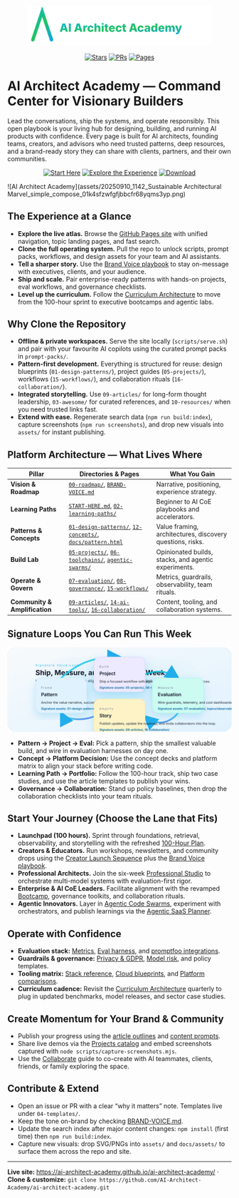 <p align="center"><img src="assets/logo.svg" width="420" alt="AI Architect Academy"></p>

<p align="center">
  <a href="https://github.com/AI-Architect-Academy/ai-architect-academy/stargazers"><img alt="Stars" src="https://img.shields.io/github/stars/AI-Architect-Academy/ai-architect-academy?style=flat-square"></a>
  <a href="https://github.com/AI-Architect-Academy/ai-architect-academy/pulls"><img alt="PRs" src="https://img.shields.io/badge/PRs-welcome-cyan?style=flat-square"></a>
  <a href="https://ai-architect-academy.github.io/ai-architect-academy/"><img alt="Pages" src="https://img.shields.io/badge/Pages-live-green?style=flat-square"></a>
</p>

# AI Architect Academy — Command Center for Visionary Builders

Lead the conversations, ship the systems, and operate responsibly. This open playbook is your living hub for designing, building, and running AI products with confidence. Every page is built for AI architects, founding teams, creators, and advisors who need trusted patterns, deep resources, and a brand-ready story they can share with clients, partners, and their own communities.

<div align="center">
  <a href="START-HERE.md"><img alt="Start Here" src="https://img.shields.io/badge/Start-Now-cyan?style=for-the-badge"></a>
  <a href="docs/experience.html"><img alt="Explore the Experience" src="https://img.shields.io/badge/Explore-Experience-purple?style=for-the-badge"></a>
  <a href="https://github.com/AI-Architect-Academy/ai-architect-academy/archive/refs/heads/main.zip"><img alt="Download" src="https://img.shields.io/badge/Clone-Repo-black?style=for-the-badge"></a>
</div>

![AI Architect Academy](assets/20250910_1142_Sustainable Architectural Marvel_simple_compose_01k4sfzwfgfjbbcfr68yqms3yp.png)

## The Experience at a Glance
- **Explore the live atlas.** Browse the [GitHub Pages site](https://ai-architect-academy.github.io/ai-architect-academy/) with unified navigation, topic landing pages, and fast search.
- **Clone the full operating system.** Pull the repo to unlock scripts, prompt packs, workflows, and design assets for your team and AI assistants.
- **Tell a sharper story.** Use the [Brand Voice playbook](BRAND-VOICE.md) to stay on-message with executives, clients, and your audience.
- **Ship and scale.** Pair enterprise-ready patterns with hands-on projects, eval workflows, and governance checklists.
- **Level up the curriculum.** Follow the [Curriculum Architecture](02-learning-paths/curriculum-architecture.md) to move from the 100-hour sprint to executive bootcamps and agentic labs.

## Why Clone the Repository
- **Offline & private workspaces.** Serve the site locally (`scripts/serve.sh`) and pair with your favourite AI copilots using the curated prompt packs in `prompt-packs/`.
- **Pattern-first development.** Everything is structured for reuse: design blueprints (`01-design-patterns/`), project guides (`05-projects/`), workflows (`15-workflows/`), and collaboration rituals (`16-collaboration/`).
- **Integrated storytelling.** Use `09-articles/` for long-form thought leadership, `03-awesome/` for curated references, and `10-resources/` when you need trusted links fast.
- **Extend with ease.** Regenerate search data (`npm run build:index`), capture screenshots (`npm run screenshots`), and drop new visuals into `assets/` for instant publishing.

## Platform Architecture — What Lives Where
| Pillar | Directories & Pages | What You Gain |
| --- | --- | --- |
| **Vision & Roadmap** | [`00-roadmap/`](00-roadmap/), [`BRAND-VOICE.md`](BRAND-VOICE.md) | Narrative, positioning, experience strategy. |
| **Learning Paths** | [`START-HERE.md`](START-HERE.md), [`02-learning-paths/`](02-learning-paths/) | Beginner to AI CoE playbooks and accelerators. |
| **Patterns & Concepts** | [`01-design-patterns/`](01-design-patterns/), [`12-concepts/`](12-concepts/), [`docs/pattern.html`](docs/pattern.html) | Value framing, architectures, discovery questions, risks. |
| **Build Lab** | [`05-projects/`](05-projects/), [`06-toolchains/`](06-toolchains/), [`agentic-swarms/`](agentic-swarms/) | Opinionated builds, stacks, and agentic experiments. |
| **Operate & Govern** | [`07-evaluation/`](07-evaluation/), [`08-governance/`](08-governance/), [`15-workflows/`](15-workflows/) | Metrics, guardrails, observability, team rituals. |
| **Community & Amplification** | [`09-articles/`](09-articles/), [`14-ai-tools/`](14-ai-tools/), [`16-collaboration/`](16-collaboration/) | Content, tooling, and collaboration systems. |

## Signature Loops You Can Run This Week
![Value Loop](assets/value-loop.svg)
- **Pattern → Project → Eval:** Pick a pattern, ship the smallest valuable build, and wire in evaluation harnesses on day one.
- **Concept → Platform Decision:** Use the concept decks and platform matrix to align your stack before writing code.
- **Learning Path → Portfolio:** Follow the 100-hour track, ship two case studies, and use the article templates to publish your wins.
- **Governance → Collaboration:** Stand up policy baselines, then drop the collaboration checklists into your team rituals.

## Start Your Journey (Choose the Lane that Fits)
- **Launchpad (100 hours).** Sprint through foundations, retrieval, observability, and storytelling with the refreshed [100-Hour Plan](02-learning-paths/100-hour-ai-architect.md).
- **Creators & Educators.** Run workshops, newsletters, and community drops using the [Creator Launch Sequence](02-learning-paths/beginner.md) plus the [Brand Voice playbook](BRAND-VOICE.md).
- **Professional Architects.** Join the six-week [Professional Studio](02-learning-paths/professional.md) to orchestrate multi-model systems with evaluation-first rigor.
- **Enterprise & AI CoE Leaders.** Facilitate alignment with the revamped [Bootcamp](02-learning-paths/bootcamp.md), governance toolkits, and collaboration rituals.
- **Agentic Innovators.** Layer in [Agentic Code Swarms](02-learning-paths/agentic-code-swarms.md), experiment with orchestrators, and publish learnings via the [Agentic SaaS Planner](05-projects/agentic-saas-planner.md).

## Operate with Confidence
- **Evaluation stack:** [Metrics](07-evaluation/metrics.md), [Eval harness](07-evaluation/eval-harness.md), and [promptfoo integrations](05-projects/evals-langfuse.md).
- **Guardrails & governance:** [Privacy & GDPR](08-governance/privacy-gdpr.md), [Model risk](08-governance/model-risk.md), and policy templates.
- **Tooling matrix:** [Stack reference](06-toolchains/stack-reference.md), [Cloud blueprints](docs/clouds.html), and [Platform comparisons](docs/platforms.html).
- **Curriculum cadence:** Revisit the [Curriculum Architecture](02-learning-paths/curriculum-architecture.md) quarterly to plug in updated benchmarks, model releases, and sector case studies.

## Create Momentum for Your Brand & Community
- Publish your progress using the [article outlines](09-articles/) and [content prompts](prompt-packs/).
- Share live demos via the [Projects catalog](docs/projects.html) and embed screenshots captured with `node scripts/capture-screenshots.mjs`.
- Use the [Collaborate](docs/collaborate.html) guide to co-create with AI teammates, clients, friends, or family exploring the space.

## Contribute & Extend
- Open an issue or PR with a clear “why it matters” note. Templates live under `04-templates/`.
- Keep the tone on-brand by checking [BRAND-VOICE.md](BRAND-VOICE.md).
- Update the search index after major content changes: `npm install` (first time) then `npm run build:index`.
- Capture new visuals: drop SVG/PNGs into `assets/` and `docs/assets/` to surface them across the repo and site.

---

**Live site:** https://ai-architect-academy.github.io/ai-architect-academy/ · **Clone & customize:** `git clone https://github.com/AI-Architect-Academy/ai-architect-academy.git`
